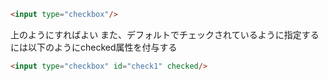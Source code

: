 ```html
<input type="checkbox"/>
```
上のようにすればよい
また、デフォルトでチェックされているように指定するには以下のようにchecked属性を付与する
```html
<input type="checkbox" id="check1" checked/>
```
